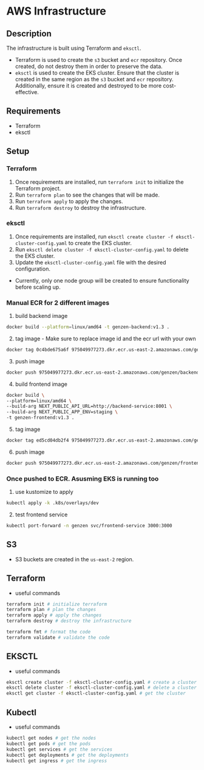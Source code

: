 # AWS Infrastructure

## Description
The infrastructure is built using Terraform and `eksctl`.
* Terraform is used to create the `s3` bucket and `ecr` repository. Once created, do not destroy them in order to preserve the data.
* `eksctl` is used to create the EKS cluster. Ensure that the cluster is created in the same region as the `s3` bucket and `ecr` repository. Additionally, ensure it is created and destroyed to be more cost-effective.

## Requirements
* Terraform
* eksctl

## Setup
### Terraform
1. Once requirements are installed, run `terraform init` to initialize the Terraform project.
2. Run `terraform plan` to see the changes that will be made.
3. Run `terraform apply` to apply the changes.
4. Run `terraform destroy` to destroy the infrastructure.

### eksctl
1. Once requirements are installed, run `eksctl create cluster -f eksctl-cluster-config.yaml` to create the EKS cluster.
2. Run `eksctl delete cluster -f eksctl-cluster-config.yaml` to delete the EKS cluster.
3. Update the `eksctl-cluster-config.yaml` file with the desired configuration.
  * Currently, only one node group will be created to ensure functionality before scaling up.


### Manual ECR for 2 different images
1. build backend image
```bash
docker build --platform=linux/amd64 -t genzen-backend:v1.3 .
```
2. tag image - Make sure to replace image id and the ecr url with your own
```bash
docker tag 0c4bde675a6f 975049977273.dkr.ecr.us-east-2.amazonaws.com/genzen/backend:v1.3 
```
3. push image
```bash
docker push 975049977273.dkr.ecr.us-east-2.amazonaws.com/genzen/backend:v1.3
```
4. build frontend image
```bash
docker build \
--platform=linux/amd64 \
--build-arg NEXT_PUBLIC_API_URL=http://backend-service:8001 \
--build-arg NEXT_PUBLIC_APP_ENV=staging \
-t genzen-frontend:v1.3 . 
```
5. tag image
```bash
docker tag ed5cd04db2f4 975049977273.dkr.ecr.us-east-2.amazonaws.com/genzen/frontend:v1.3
```
6. push image
```bash
docker push 975049977273.dkr.ecr.us-east-2.amazonaws.com/genzen/frontend:v1.3
```

### Once pushed to ECR. Asusming EKS is running too
1. use kustomize to apply
```bash
kubectl apply -k .k8s/overlays/dev
```
2. test frontend service
```bash
kubectl port-forward -n genzen svc/frontend-service 3000:3000
```

## S3
* S3 buckets are created in the `us-east-2` region.

## Terraform
* useful commands
```bash
terraform init # initialize terraform
terraform plan # plan the changes
terraform apply # apply the changes
terraform destroy # destroy the infrastructure

terraform fmt # format the code
terraform validate # validate the code
```

## EKSCTL
* useful commands
```bash
eksctl create cluster -f eksctl-cluster-config.yaml # create a cluster
eksctl delete cluster -f eksctl-cluster-config.yaml # delete a cluster
eksctl get cluster -f eksctl-cluster-config.yaml # get the cluster
```

## Kubectl
* useful commands
```bash
kubectl get nodes # get the nodes
kubectl get pods # get the pods
kubectl get services # get the services
kubectl get deployments # get the deployments
kubectl get ingress # get the ingress